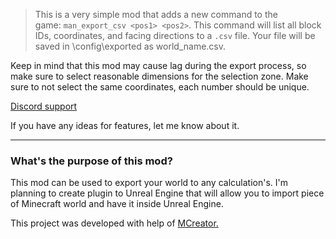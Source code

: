 > This is a very simple mod that adds a new command to the game: `man_export_csv <pos1> <pos2>`. This command will list all block IDs, coordinates, and facing directions to a `.csv` file. Your file will be saved in \config\exported as world_name.csv.

Keep in mind that this mod may cause lag during the export process, so make sure to select reasonable dimensions for the selection zone. Make sure to not select the same coordinates, each number should be unique.

[Discord support](https://www.curseforge.com/linkout?remoteUrl=https%253a%252f%252fdiscord.com%252finvite%252f9d6RBrhqtg)

If you have any ideas for features, let me know about it.

* * * * *

### What's the purpose of this mod? 

This mod can be used to export your world to any calculation's. I'm planning to create plugin to Unreal Engine that will allow you to import piece of Minecraft world and have it inside Unreal Engine.

This project was developed with help of [MCreator.](https://www.curseforge.com/linkout?remoteUrl=https%253a%252f%252fmcreator.net%252f)